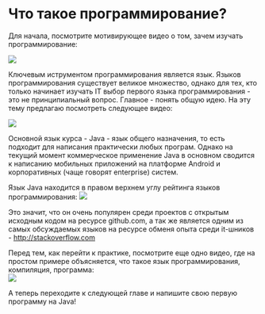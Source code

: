 # Что такое программирование?

Для начала, посмотрите мотивирующее видео о том, зачем изучать программирование:

[![](https://img.youtube.com/vi/BY1GNFrofrM/0.jpg)](https://www.youtube.com/watch?v=BY1GNFrofrM)

Ключевым иструментом программирования является язык. Языков программирования существует великое множество, однако для тех, кто только начинает изучать IT выбор первого языка программирования - это не принципиальный вопрос. Главное - понять общую идею. На эту тему предлагаю посмотреть следующее видео:

[![](https://img.youtube.com/vi/iwmp65epThY/0.jpg)](https://www.youtube.com/watch?v=iwmp65epThY)

Основной язык курса - Java - язык общего назначения, то есть подходит для написания практически любых програм. Однако на текущий момент коммерческое применение Java в основном сводится к написанию мобильных приложений на платформе Android и корпоративных (чаще говорят enterprise) систем.

Язык Java находится в правом верхнем углу рейтинга языков программирования:
[![](http://sogrady-media.redmonk.com/sogrady/files/2018/08/lang.rank_.618-1.png)](https://redmonk.com/sogrady/2018/08/10/language-rankings-6-18/)

Это значит, что он очень популярен среди проектов с открытым исходным кодом на ресурсе github.com, а так же является одним из самых обсуждаемых языков на ресурсе обменя опыта среди it-шников - http://stackoverflow.com

Перед тем, как перейти к практике, посмотрите еще одно видео, где на простом примере объясняется, что такое язык программирования, компиляция, программа:  
[![](https://img.youtube.com/vi/eCScX8O71JE/0.jpg)](https://www.youtube.com/watch?v=eCScX8O71JE)

А теперь переходите к следующей главе и напишите свою первую программу на Java!
